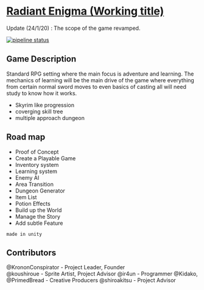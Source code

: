 # [Radiant Enigma  (Working title)](https://eastern-legion.gitlab.io/soulslinked/)

Update (24/1/20) : The scope of the game revamped.

[![pipeline status](https://gitlab.com/eastern-legion/soulslinked/badges/master/pipeline.svg)](https://gitlab.com/eastern-legion/soulslinked/commits/master)

## Game Description

Standard RPG setting where the main focus is adventure and learning.
The mechanics of learning will be the main drive of the game where everything from certain normal sword moves to even basics of casting all will need study to know how it works.

- Skyrim like progression
- coverging skill tree
- multiple approach dungeon

## Road map

- Proof of Concept  
- Create a Playable Game
- Inventory system
- Learning system
- Enemy AI
- Area Transition
- Dungeon Generator
- Item List
- Potion Effects
- Build up the World
- Manage the Story
- Add subtle Feature

`made in unity`

## Contributors

@KrononConspirator - Project Leader, Founder  
@koushiroue - Sprite Artist, Project Advisor
@ir4un - Programmer
@Kidako, @PrimedBread - Creative Producers
@shiroakitsu - Project Advisor
